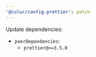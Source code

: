 ```yaml
---
'@culur/config-prettier': patch
---
```


Update dependencies:

- `peerDependencies`:
  - `prettier@>=3.5.0`
